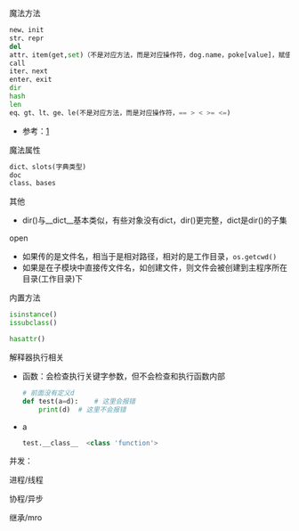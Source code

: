 魔法方法

```python
new、init
str、repr
del
attr、item(get,set)（不是对应方法，而是对应操作符，dog.name，poke[value]，赋值）
call
iter、next
enter、exit
dir
hash
len
eq、gt、lt、ge、le(不是对应方法，而是对应操作符，== > < >= <=)
```

- 参考：[1](https://www.cnblogs.com/hz2lxt/p/13219223.html)

魔法属性

```python
dict、slots(字典类型)
doc
class、bases
```

其他

- dir()与\_\_dict\_\_基本类似，有些对象没有dict，dir()更完整，dict是dir()的子集



open

- 如果传的是文件名，相当于是相对路径，相对的是工作目录，`os.getcwd()`
- 如果是在子模块中直接传文件名，如创建文件，则文件会被创建到主程序所在目录(工作目录)下



内置方法

```python
isinstance()
issubclass()

hasattr()
```





解释器执行相关

- 函数：会检查执行关键字参数，但不会检查和执行函数内部

  ```python
  # 前面没有定义d
  def test(a=d):	# 这里会报错
      print(d)	# 这里不会报错
  ```

- a

  ```python
  test.__class__  <class 'function'>
  
  ```

  



并发：

进程/线程

协程/异步



继承/mro















